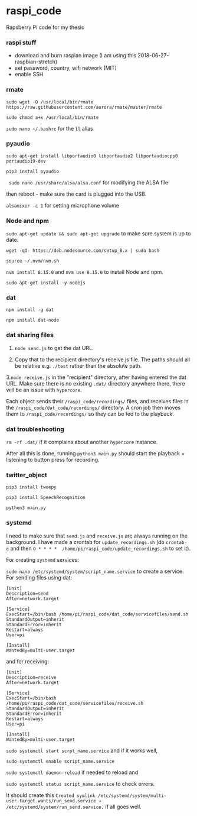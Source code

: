# raspi_code
Rapsberry Pi code for my thesis


### raspi stuff
- download and burn raspian image (I am using this 2018-06-27-raspbian-stretch)
- set password, country, wifi network (MIT)
- enable SSH

### rmate
`sudo wget -O /usr/local/bin/rmate https://raw.githubusercontent.com/aurora/rmate/master/rmate`

`sudo chmod a+x /usr/local/bin/rmate`

`sudo nano ~/.bashrc` for the `ll` alias

### pyaudio
`sudo apt-get install libportaudio0 libportaudio2 libportaudiocpp0 portaudio19-dev`

`pip3 install pyaudio`

` sudo nano /usr/share/alsa/alsa.conf` for modifying the ALSA file 

then reboot - make sure the card is plugged into the USB.

`alsamixer -c 1` for setting microphone volume

### Node and npm

`sudo apt-get update && sudo apt-get upgrade` to make sure system is up to date.

`wget -qO- https://deb.nodesource.com/setup_8.x | sudo bash` 

`source ~/.nvm/nvm.sh`

`nvm install 8.15.0` and `nvm use 8.15.0` to install Node and npm.

`sudo apt-get install -y nodejs` 


### dat

`npm install -g dat` 

`npm install dat-node`

### dat sharing files
1. `node send.js`
to get the dat URL.

2. Copy that to the recipient directory's receive.js file. The paths should all be relative e.g. `./test` rather than the absolute path.

3.`node receive.js`
in the "recipient" directory, after having entered the dat URL. Make sure there is no existing `.dat/` directory anywhere there, there will be an issue with `hypercore`.

Each object sends their `/raspi_code/recordings/` files, and receives files in the `/raspi_code/dat_code/recordings/` directory. A cron job then moves them to `/raspi_code/recordings/` so they can be fed to the playback.


### dat troubleshooting
`rm -rf .dat/` if it complains about another `hypercore` instance.


After all this is done, running `python3 main.py` should start the playback + listening to button press for recording.

### twitter_object
`pip3 install tweepy`

`pip3 install SpeechRecognition`

`python3 main.py`

### systemd

I need to make sure that `send.js` and `receive.js` are always running on the background. I have made a crontab for `update_recordings.sh` (do `crontab- e` and then `0 * * * *  /home/pi/raspi_code/update_recordings.sh` to set it).


For creating `systemd` services:

`sudo nano /etc/systemd/system/script_name.service` to create a service. For sending files using dat:

```
[Unit]
Description=send
After=network.target

[Service]
ExecStart=/bin/bash /home/pi/raspi_code/dat_code/servicefiles/send.sh
StandardOutput=inherit
StandardError=inherit
Restart=always
User=pi

[Install]
WantedBy=multi-user.target
```

and for receiving: 

```
[Unit]
Description=receive
After=network.target

[Service]
ExecStart=/bin/bash /home/pi/raspi_code/dat_code/servicefiles/receive.sh
StandardOutput=inherit
StandardError=inherit
Restart=always
User=pi

[Install]
WantedBy=multi-user.target
```

`sudo systemctl start scrpt_name.service` and if it works well, 

`sudo systemctl enable script_name.service`

`sudo systemctl daemon-reload` if needed to reload and

`sudo systemctl status script_name.service` to check errors.

It should create this `Created symlink /etc/systemd/system/multi-user.target.wants/run_send.service → /etc/systemd/system/run_send.service.` if all goes well. 
